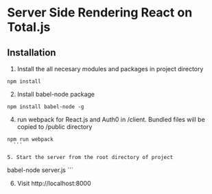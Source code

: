 # Server Side Rendering React on Total.js  

## Installation

1. Install the all necesary modules and packages in project directory
  
  ```
npm install 
  ```

2. Install babel-node package

  ```
npm install babel-node -g
  ```

4. run webpack for React.js and Auth0 in /client. Bundled files will be copied to /public directory 

  ```
  npm run webpack
    ```

5. Start the server from the root directory of project

  ```
  babel-node server.js
    ```

6. Visit http://localhost:8000

